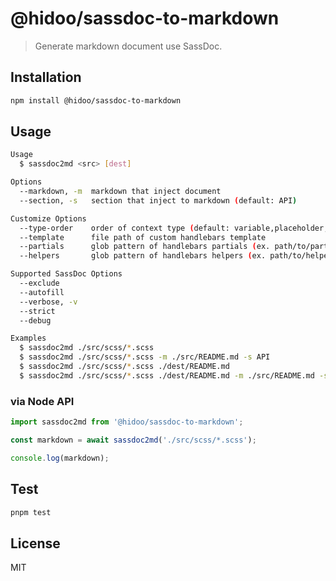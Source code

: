 # @hidoo/sassdoc-to-markdown

> Generate markdown document use SassDoc.

## Installation

```sh
npm install @hidoo/sassdoc-to-markdown
```

## Usage

```sh
Usage
  $ sassdoc2md <src> [dest]

Options
  --markdown, -m  markdown that inject document
  --section, -s   section that inject to markdown (default: API)

Customize Options
  --type-order    order of context type (default: variable,placeholder,function,mixin)
  --template      file path of custom handlebars template
  --partials      glob pattern of handlebars partials (ex. path/to/partial/*.hbs)
  --helpers       glob pattern of handlebars helpers (ex. path/to/helpers/*.js)

Supported SassDoc Options
  --exclude
  --autofill
  --verbose, -v
  --strict
  --debug

Examples
  $ sassdoc2md ./src/scss/*.scss
  $ sassdoc2md ./src/scss/*.scss -m ./src/README.md -s API
  $ sassdoc2md ./src/scss/*.scss ./dest/README.md
  $ sassdoc2md ./src/scss/*.scss ./dest/README.md -m ./src/README.md -s API
```

### via Node API

```js
import sassdoc2md from '@hidoo/sassdoc-to-markdown';

const markdown = await sassdoc2md('./src/scss/*.scss');

console.log(markdown);
```

## Test

```sh
pnpm test
```

## License

MIT
